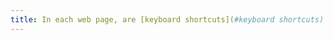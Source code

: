 ```yaml
---
title: In each web page, are [keyboard shortcuts](#keyboard shortcuts) using only one key (lowercase or uppercase letter, punctuation, number or symbol) controllable by the user?
---
```

